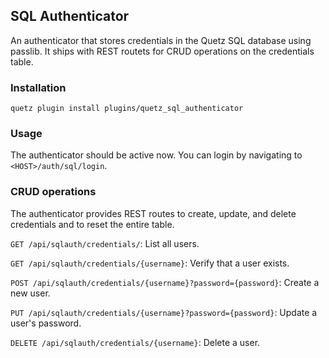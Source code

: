 ## SQL Authenticator

An authenticator that stores credentials in the Quetz SQL database using passlib. It ships with REST routets for CRUD operations on the credentials table.

### Installation

```
quetz plugin install plugins/quetz_sql_authenticator
```

### Usage

The authenticator should be active now. You can login by navigating to `<HOST>/auth/sql/login`.

### CRUD operations

The authenticator provides REST routes to create, update, and delete credentials and to reset the entire table.

`GET /api/sqlauth/credentials/`: List all users.

`GET /api/sqlauth/credentials/{username}`: Verify that a user exists.

`POST /api/sqlauth/credentials/{username}?password={password}`: Create a new user.

`PUT /api/sqlauth/credentials/{username}?password={password}`: Update a user's password.

`DELETE /api/sqlauth/credentials/{username}`: Delete a user.